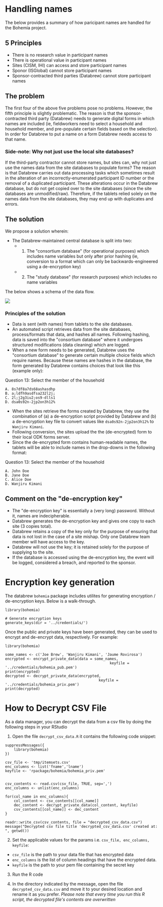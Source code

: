 # Handling names

The below provides a summary of how paricipant names are handled for the Bohemia project.

## 5 Principles
- There is no research value in participant names
- There is operational value in participant names
- Sites (CISM, IHI) can access and store participant names
- Sponor (ISGlobal) cannot store participant names
- Sponsor-contracted third parties (Databrew) cannot store participant names

## The problem

The first four of the above five problems pose no problems. However, the fifth principle is slightly problematic. The reason is that the sponsor-contracted third party (Databrew) needs to generate digital forms in which names are included (ie, fieldworkers need to select a household and household member, and pre-populate certain fields based on the selection). In order for Databrew to put a name on a form Databrew needs access to that name.

### Side-note: Why not just use the local site databases?

If the third-party contractor cannot store names, but sites can, why not just use the names data from the site databases to populate forms? The reason is that Databrew carries out data processing tasks which sometimes result in the alteration of an incorrectly-enumerated participant ID number or the removal of a duplicated participant. These alterations occur in the Databrew database, but do not get copied over to the site databases (since the site databases are unmodified/raw). Therefore, if the tablets relied solely on the names data from the site databases, they may end up with duplicates and errors.

## The solution

We propose a solution wherein:
- The Databrew-maintained central database is split into two:
  - 1. The "consortium database" (for operational purposes) which includes name variables but only after prior hashing (ie, conversion to a format which can only be backwards-engineered using a de-encryption key)
  - 2. The "study database" (for research purposes) which includes no name variables

The below shows a schema of the data flow.

![](img/names.png)

### Principles of the solution

- Data is sent (with names) from tablets to the site databases.
- An automated script retrieves data from the site databases, process/formats that data, and hashes all names. Following hashing, data is saved into the "consortium database" where it undergoes structured modifications (data cleaning) which are logged.  
- When a new form needs to be generated, Databrew uses the "consortium database" to generate certain multiple choice fields which require names. Because these names are hashes in the database, the form generated by Databrew contains choices that look like this (example only):

Question 13: Select the member of the household

```
A. 8s7df8a7ds68ashasdhp
B. a;ldfh9asdfsa232l2j;
C. 2l;j2g3iu2;os9-dlls1
D. dsa0s92n-2jp2on3h12%
```

- When the sites retrieve the forms created by Databrew, they use the combination of (a) a de-encryption script provided by Databrew and (b) a de-encryption key file to convert values like `dsa0s92n-2jp2on3h12%` to `Wanjiru Kimani`.  
- Following conversion, the sites upload the the (de-encrypted) form to their local ODK forms server.  
- Since the de-encrypted form contains human-readable names, the tablets will be able to include names in the drop-downs in the following format:

Question 13: Select the member of the household

```
A. John Doe
B. Jane Doe
C. Alice Doe
D. Wanjiru Kimani
```

## Comment on the "de-encryption key"

- The "de-encryption key" is essentially a (very long) password. Without it, names are indecipherable.  
- Databrew generates the de-encryption key and gives one copy to each site (3 copies total).  
- Databrew retains a copy of the key only for the purpose of ensuring that data is not lost in the case of a site mishap. Only one Databrew team member will have access to the key.
- Databrew will not use the key; it is retained solely for the purpose of supplying to the site.
- If the database is accessed using the de-encryption key, the event will be logged, considered a breach, and reported to the sponsor.  

# Encryption key generation  

The databrew `bohemia` package includes utilites for generating encryption / de-encryption keys. Below is a walk-through.

```
library(bohemia)

# Generate encryption keys
generate_keys(dir = '../credentials/')

```

Once the public and private keys have been generated, they can be used to encrypt and de-encrypt data, respectively. For example:

```
library(bohemia)

some_names <- c('Joe Brew', 'Wanjiru Kimani', 'Jaume Rovirosa')
encrypted <- encrypt_private_data(data = some_names,
                                                keyfile = '../credentials/bohemia_pub.pem')
print(encrypted)
decrypted <- decrypt_private_data(encrypted,
                                           keyfile = '../credentials/bohemia_priv.pem')
print(decrypted)
```

# How to Decrypt CSV File

As a data manager, you can decrypt the data from a csv file by doing the following steps in your RStudio

1. Open the file `decrypt_csv_data.R` it contains the following code snippet:

```
suppressMessages({
    library(bohemia)
})

csv_file <- 'tmp/itemsets.csv'
enc_columns <- list('fname','lname')
keyfile <- 'rpackage/bohemia/bohemia_priv.pem'


csv_contents <- read.csv(csv_file, TRUE, sep=',')
enc_columns <- unlist(enc_columns)

for(col_name in enc_columns){
    col_content <- csv_contents[[col_name]]
    dec_content <- decrypt_private_data(col_content, keyfile)
    csv_contents[[col_name]] <- dec_content
}

readr::write_csv(csv_contents, file = "decrypted_csv_data.csv")
message("Decrypted csv file title 'decrypted_csv_data.csv' created at: ", getwd())
```

2. Set the applicable values for the params i.e. `csv_file, enc_columns, keyfile`:
  - `csv_file` is the path to your data file that has encrypted data
  - `enc_columns` is the list of column headings that have the encrypted data. 
  - `keyfile` is the path to your pem file containing the secret key

3. Run the R code

4. In the directory indicated by the message, open the file `decrypted_csv_data.csv` and move it 
   to your desired location and rename it as you prefer.
   _Please note that every time you run this R script, the decrypted file's contents are overwritten_
